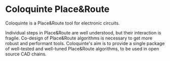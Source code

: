 
# Coloquinte Place&Route

Coloquinte is a Place&Route tool for electronic circuits.

Individual steps in Place&Route are well understood, but their interaction is fragile.
Co-design of Place&Route algorithms is necessary to get more robust and performant tools.
Coloquinte's aim is to provide a single package of well-tested and well-tuned Place&Route algorithms, to be used in open source CAD chains.
